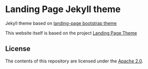 # Landing Page Jekyll theme

Jekyll theme based on [landing-page bootstrap theme ](http://startbootstrap.com/templates/landing-page/)

This website itself is based on the project [Landing Page Theme](https://github.com/swcool/landing-page-theme)

## License
The contents of this repository are licensed under the [Apache
2.0](http://www.apache.org/licenses/LICENSE-2.0.html).
